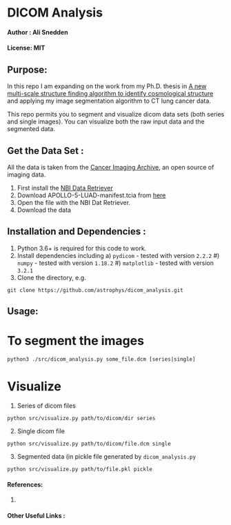 # DICOM Analysis
#### Author : Ali Snedden
#### License: MIT 
## Purpose:
In this repo I am expanding on the work from my Ph.D. thesis in
[A new multi-scale structure finding algorithm to identify cosmological structure](https://doi.org/10.1016/j.jcp.2015.07.004)
and applying my image segmentation algorithm to CT lung cancer data.

This repo permits you to segment and visualize dicom data sets (both series and single
images). You can visualize both the raw input data and the segmented data.

## Get the Data Set :
All the data is taken from the [Cancer Imaging Archive](https://www.cancerimagingarchive.net/),
an open source of imaging data.
1. First install the [NBI Data Retriever](https://wiki.cancerimagingarchive.net/display/NBIA/Downloading+TCIA+Images)
2. Download APOLLO-5-LUAD-manifest.tcia from [here](https://wiki.cancerimagingarchive.net/display/Public/APOLLO-5-LUAD)
3. Open the file with the NBI Dat Retriever. 
4. Download the data 


## Installation and Dependencies :
1. Python 3.6+ is required for this code to work.
2. Install dependencies including 
    a) `pydicom` - tested with version `2.2.2`
    #) `numpy` - tested with version `1.18.2`
    #) `matplotlib` - tested with version `3.2.1`
3. Clone the directory, e.g.
```
git clone https://github.com/astrophys/dicom_analysis.git
```

## Usage:
# To segment the images
```
python3 ./src/dicom_analysis.py some_file.dcm [series|single]
```
# Visualize
1. Series of dicom files
```
python src/visualize.py path/to/dicom/dir series
```
2. Single dicom file
```
python src/visualize.py path/to/dicom/file.dcm single
```
3. Segmented data (in pickle file generated by `dicom_analysis.py`
```
python src/visualize.py path/to/file.pkl pickle
```


<!-- 5. Mention Runge-Kutta integration of DE's from OSU/IDE paper -->

#### References:
1. 

#### Other Useful Links :  
